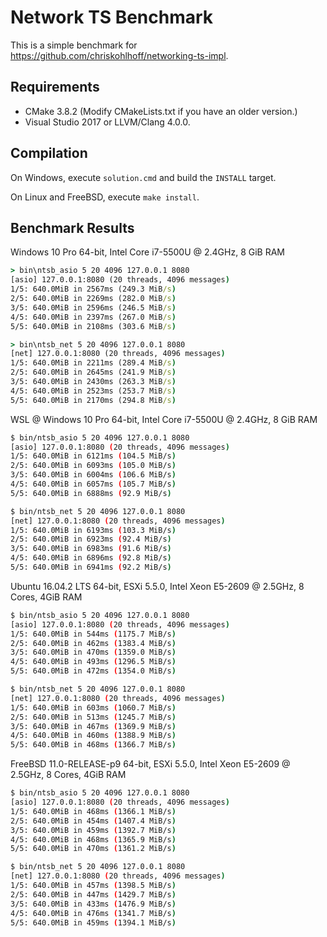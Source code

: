 # Network TS Benchmark
This is a simple benchmark for <https://github.com/chriskohlhoff/networking-ts-impl>.

## Requirements
* CMake 3.8.2 (Modify CMakeLists.txt if you have an older version.)
* Visual Studio 2017 or LLVM/Clang 4.0.0.

## Compilation
On Windows, execute `solution.cmd` and build the `INSTALL` target.

On Linux and FreeBSD, execute `make install`.

## Benchmark Results

Windows 10 Pro 64-bit, Intel Core i7-5500U @ 2.4GHz, 8 GiB RAM

```cmd
> bin\ntsb_asio 5 20 4096 127.0.0.1 8080
[asio] 127.0.0.1:8080 (20 threads, 4096 messages)
1/5: 640.0MiB in 2567ms (249.3 MiB/s)
2/5: 640.0MiB in 2269ms (282.0 MiB/s)
3/5: 640.0MiB in 2596ms (246.5 MiB/s)
4/5: 640.0MiB in 2397ms (267.0 MiB/s)
5/5: 640.0MiB in 2108ms (303.6 MiB/s)
```

```cmd
> bin\ntsb_net 5 20 4096 127.0.0.1 8080
[net] 127.0.0.1:8080 (20 threads, 4096 messages)
1/5: 640.0MiB in 2211ms (289.4 MiB/s)
2/5: 640.0MiB in 2645ms (241.9 MiB/s)
3/5: 640.0MiB in 2430ms (263.3 MiB/s)
4/5: 640.0MiB in 2523ms (253.7 MiB/s)
5/5: 640.0MiB in 2170ms (294.8 MiB/s)
```

WSL @ Windows 10 Pro 64-bit, Intel Core i7-5500U @ 2.4GHz, 8 GiB RAM

```sh
$ bin/ntsb_asio 5 20 4096 127.0.0.1 8080
[asio] 127.0.0.1:8080 (20 threads, 4096 messages)
1/5: 640.0MiB in 6121ms (104.5 MiB/s)
2/5: 640.0MiB in 6093ms (105.0 MiB/s)
3/5: 640.0MiB in 6004ms (106.6 MiB/s)
4/5: 640.0MiB in 6057ms (105.7 MiB/s)
5/5: 640.0MiB in 6888ms (92.9 MiB/s)
```

```sh
$ bin/ntsb_net 5 20 4096 127.0.0.1 8080
[net] 127.0.0.1:8080 (20 threads, 4096 messages)
1/5: 640.0MiB in 6193ms (103.3 MiB/s)
2/5: 640.0MiB in 6923ms (92.4 MiB/s)
3/5: 640.0MiB in 6983ms (91.6 MiB/s)
4/5: 640.0MiB in 6896ms (92.8 MiB/s)
5/5: 640.0MiB in 6941ms (92.2 MiB/s)
```

Ubuntu 16.04.2 LTS 64-bit, ESXi 5.5.0, Intel Xeon E5-2609 @ 2.5GHz, 8 Cores, 4GiB RAM

```sh
$ bin/ntsb_asio 5 20 4096 127.0.0.1 8080
[asio] 127.0.0.1:8080 (20 threads, 4096 messages)
1/5: 640.0MiB in 544ms (1175.7 MiB/s)
2/5: 640.0MiB in 462ms (1383.4 MiB/s)
3/5: 640.0MiB in 470ms (1359.0 MiB/s)
4/5: 640.0MiB in 493ms (1296.5 MiB/s)
5/5: 640.0MiB in 472ms (1354.0 MiB/s)
```

```sh
$ bin/ntsb_net 5 20 4096 127.0.0.1 8080
[net] 127.0.0.1:8080 (20 threads, 4096 messages)
1/5: 640.0MiB in 603ms (1060.7 MiB/s)
2/5: 640.0MiB in 513ms (1245.7 MiB/s)
3/5: 640.0MiB in 467ms (1369.9 MiB/s)
4/5: 640.0MiB in 460ms (1388.9 MiB/s)
5/5: 640.0MiB in 468ms (1366.7 MiB/s)
```

FreeBSD 11.0-RELEASE-p9 64-bit, ESXi 5.5.0, Intel Xeon E5-2609 @ 2.5GHz, 8 Cores, 4GiB RAM

```sh
$ bin/ntsb_asio 5 20 4096 127.0.0.1 8080
[asio] 127.0.0.1:8080 (20 threads, 4096 messages)
1/5: 640.0MiB in 468ms (1366.1 MiB/s)
2/5: 640.0MiB in 454ms (1407.4 MiB/s)
3/5: 640.0MiB in 459ms (1392.7 MiB/s)
4/5: 640.0MiB in 468ms (1365.9 MiB/s)
5/5: 640.0MiB in 470ms (1361.2 MiB/s)
```

```sh
$ bin/ntsb_net 5 20 4096 127.0.0.1 8080
[net] 127.0.0.1:8080 (20 threads, 4096 messages)
1/5: 640.0MiB in 457ms (1398.5 MiB/s)
2/5: 640.0MiB in 447ms (1429.7 MiB/s)
3/5: 640.0MiB in 433ms (1476.9 MiB/s)
4/5: 640.0MiB in 476ms (1341.7 MiB/s)
5/5: 640.0MiB in 459ms (1394.1 MiB/s)
```
